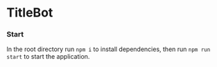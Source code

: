 # TitleBot

### Start
In the root directory run ```npm i``` to install dependencies, then run ```npm run start``` to start the application.
